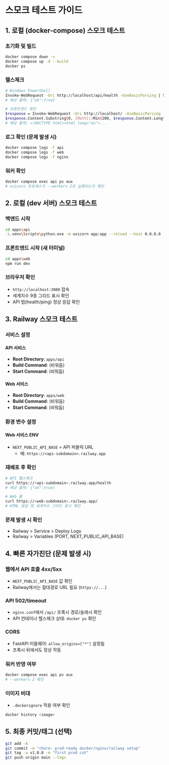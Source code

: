# 스모크 테스트 가이드

## 1. 로컬 (docker-compose) 스모크 테스트

### 초기화 및 빌드
```bash
docker compose down -v
docker compose up -d --build
docker ps
```

### 헬스체크
```bash
# Windows PowerShell
Invoke-WebRequest -Uri http://localhost/api/health -UseBasicParsing | Select-Object -ExpandProperty Content
# 예상 출력: {"ok":true}

# 프론트엔드 확인
$response = Invoke-WebRequest -Uri http://localhost/ -UseBasicParsing
$response.Content.Substring(0, [Math]::Min(200, $response.Content.Length))
# 예상 출력: <!DOCTYPE html><html lang="en">...
```

### 로그 확인 (문제 발생 시)
```bash
docker compose logs -f api
docker compose logs -f web
docker compose logs -f nginx
```

### 워커 확인
```bash
docker compose exec api ps aux
# uvicorn 프로세스가 --workers 2로 실행되는지 확인
```

## 2. 로컬 (dev 서버) 스모크 테스트

### 백엔드 시작
```bash
cd apps\api
.\.venv\Scripts\python.exe -m uvicorn app:app --reload --host 0.0.0.0 --port 8000
```

### 프론트엔드 시작 (새 터미널)
```bash
cd apps\web
npm run dev
```

### 브라우저 확인
- `http://localhost:3000` 접속
- 세계지수 9종 그리드 표시 확인
- API 탭(health/ping) 정상 응답 확인

## 3. Railway 스모크 테스트

### 서비스 설정

#### API 서비스
- **Root Directory**: `apps/api`
- **Build Command**: (비워둠)
- **Start Command**: (비워둠)

#### Web 서비스
- **Root Directory**: `apps/web`
- **Build Command**: (비워둠)
- **Start Command**: (비워둠)

### 환경 변수 설정

#### Web 서비스 ENV
- `NEXT_PUBLIC_API_BASE` = API 퍼블릭 URL 
  - 예: `https://<api-subdomain>.railway.app`

### 재배포 후 확인

```bash
# API 헬스체크
curl https://<api-subdomain>.railway.app/health
# 예상 출력: {"ok":true}

# Web 홈
curl https://<web-subdomain>.railway.app/
# HTML 응답 및 세계지수 그리드 표시 확인
```

### 문제 발생 시 확인
- Railway > Service > Deploy Logs
- Railway > Variables (PORT, NEXT_PUBLIC_API_BASE)

## 4. 빠른 자가진단 (문제 발생 시)

### 웹에서 API 호출 4xx/5xx
- `NEXT_PUBLIC_API_BASE` 값 확인
- Railway에서는 절대경로 URL 필요 (`https://...`)

### API 502/timeout
- `nginx.conf`에서 `/api/` 프록시 경로/슬래시 확인
- API 컨테이너 헬스체크 상태: `docker ps` 확인

### CORS
- FastAPI 미들웨어: `allow_origins=["*"]` 설정됨
- 프록시 뒤에서도 정상 작동

### 워커 반영 여부
```bash
docker compose exec api ps aux
# --workers 2 확인
```

### 이미지 비대
- `.dockerignore` 적용 여부 확인
```bash
docker history <image>
```

## 5. 최종 커밋/태그 (선택)

```bash
git add -A
git commit -m "chore: prod-ready docker/nginx/railway setup"
git tag -a v1.0.0 -m "first prod cut"
git push origin main --tags
```

